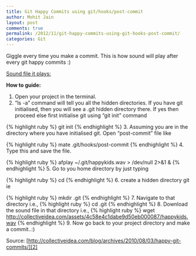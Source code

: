 ```yaml
---
title: Git Happy Commits using git/hooks/post-commit
author: Mohit Jain
layout: post
comments: true
permalink: /2012/11/git-happy-commits-using-git-hooks-post-commit/
categories: Git
---
```

Giggle every time you make a commit. This is how sound will play after every git happy commits :)

[Sound file it plays:][1]

 [1]: http://www.codebeerstartups.com/wp-content/uploads/2012/11/happykids.wav "Sound it plays."

**How to guide:**

1.  Open your project in the terminal.
2.  “ls -a” command will tell you all the hidden directories. If you have git initialised, then you will see a .git hidden directory there. If yes then proceed else first initialise git using “git init” command

{% highlight ruby %}
git init
{% endhighlight %}
3.  Assuming you are in the directory where you have initialised git. Open “post-commit” file like

{% highlight ruby %}
mate .git/hooks/post-commit
{% endhighlight %}
4.  Type this and save the file.

{% highlight ruby %}
afplay ~/.git/happykids.wav > /dev/null 2>&1 &
{% endhighlight %}
5.  Go to you home directory by just typing

{% highlight ruby %}
cd
{% endhighlight %}
6.  create a hidden directory git ie

{% highlight ruby %}
mkdir .git
{% endhighlight %}
7.  Navigate to that directory i.e.,
{% highlight ruby %}
cd .git
{% endhighlight %}
8.  Download the sound file in that directory i.e.,
{% highlight ruby %}
wget http://collectiveidea.com/assets/4c58e4c1dabe9d50eb000087/happykids.wav
{% endhighlight %}
9.  Now go back to your project directory and make a commit..:)


Source: [http://collectiveidea.com/blog/archives/2010/08/03/happy-git-commits/][2]

 [2]: http://collectiveidea.com/blog/archives/2010/08/03/happy-git-commits/ "Source"
